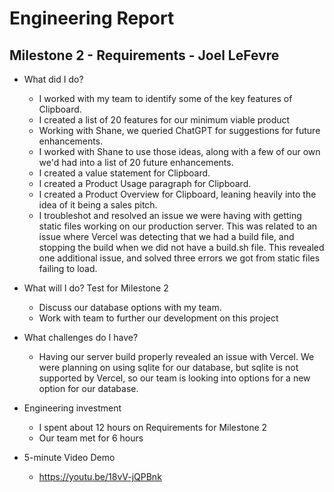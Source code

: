 # Engineering Report

## Milestone 2 - Requirements - Joel LeFevre

* What did I do?
    * I worked with my team to identify some of the key features of Clipboard.
    * I created a list of 20 features for our minimum viable product
    * Working with Shane, we queried ChatGPT for suggestions for future enhancements.
    * I worked with Shane to use those ideas, along with a few of our own we'd had into a list of 20 future enhancements.
    * I created a value statement for Clipboard.
    * I created a Product Usage paragraph for Clipboard.
    * I created a Product Overview for Clipboard, leaning heavily into the idea of it being a sales pitch.
    * I troubleshot and resolved an issue we were having with getting static files working on our production server. This was related to an issue where Vercel was detecting that we had a build file, and stopping the build when we did not have a build.sh file. This revealed one additional issue, and solved three errors we got from static files failing to load.
    
* What will I do?  Test for Milestone 2
    * Discuss our database options with my team.
    * Work with team to further our development on this project

* What challenges do I have?
    * Having our server build properly revealed an issue with Vercel. We were planning on using sqlite for our database, but sqlite is not supported by Vercel, so our team is looking into options for a new option for our database.

* Engineering investment
    * I spent about 12 hours on Requirements for Milestone 2
    * Our team met for 6 hours

* 5-minute Video Demo
    * https://youtu.be/18vV-jQPBnk